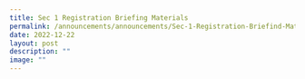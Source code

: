 ```yaml
---
title: Sec 1 Registration Briefing Materials
permalink: /announcements/announcements/Sec-1-Registration-Briefind-Materials/
date: 2022-12-22
layout: post
description: ""
image: ""
---
```

